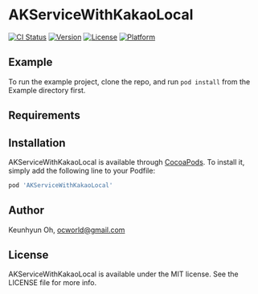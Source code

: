 # AKServiceWithKakaoLocal

[![CI Status](https://img.shields.io/travis/ocworld/AKServiceWithKakaoLocal.svg?style=flat)](https://travis-ci.org/ocworld/AKServiceWithKakaoLocal)
[![Version](https://img.shields.io/cocoapods/v/AKServiceWithKakaoLocal.svg?style=flat)](https://cocoapods.org/pods/AKServiceWithKakaoLocal)
[![License](https://img.shields.io/cocoapods/l/AKServiceWithKakaoLocal.svg?style=flat)](https://cocoapods.org/pods/AKServiceWithKakaoLocal)
[![Platform](https://img.shields.io/cocoapods/p/AKServiceWithKakaoLocal.svg?style=flat)](https://cocoapods.org/pods/AKServiceWithKakaoLocal)

## Example

To run the example project, clone the repo, and run `pod install` from the Example directory first.

## Requirements

## Installation

AKServiceWithKakaoLocal is available through [CocoaPods](https://cocoapods.org). To install
it, simply add the following line to your Podfile:

```ruby
pod 'AKServiceWithKakaoLocal'
```

## Author

Keunhyun Oh, ocworld@gmail.com

## License

AKServiceWithKakaoLocal is available under the MIT license. See the LICENSE file for more info.
